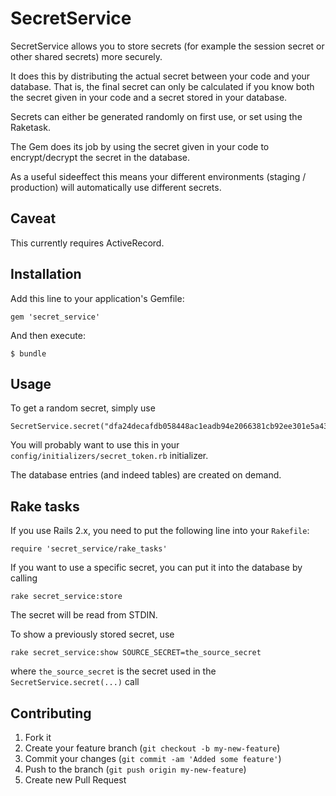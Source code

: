 # SecretService

SecretService allows you to store secrets (for example the session secret or other shared secrets) more securely.

It does this by distributing the actual secret between your code and your database. That is, the final secret can only be calculated if you know both the secret given in your code and a secret stored in your database.

Secrets can either be generated randomly on first use, or set using the Raketask.

The Gem does its job by using the secret given in your code to encrypt/decrypt the secret in the database.

As a useful sideeffect this means your different environments (staging / production) will automatically use different secrets.



## Caveat

This currently requires ActiveRecord.

## Installation

Add this line to your application's Gemfile:

    gem 'secret_service'

And then execute:

    $ bundle

## Usage

To get a random secret, simply use

    SecretService.secret("dfa24decafdb058448ac1eadb94e2066381cb92ee301e5a43d556555b61c7ea599e06be870e1d90c655c1b56cea172622d2b04a5e986faed42cbae684c5523c9")

You will probably want to use this in your `config/initializers/secret_token.rb` initializer.

The database entries (and indeed tables) are created on demand.


## Rake tasks

If you use Rails 2.x, you need to put the following line into your `Rakefile`:

    require 'secret_service/rake_tasks'

If you want to use a specific secret, you can put it into the database by calling

    rake secret_service:store

The secret will be read from STDIN.

To show a previously stored secret, use

    rake secret_service:show SOURCE_SECRET=the_source_secret

where `the_source_secret` is the secret used in the `SecretService.secret(...)` call

## Contributing

1. Fork it
2. Create your feature branch (`git checkout -b my-new-feature`)
3. Commit your changes (`git commit -am 'Added some feature'`)
4. Push to the branch (`git push origin my-new-feature`)
5. Create new Pull Request
